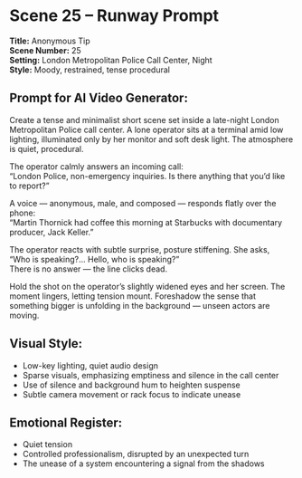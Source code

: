 # Scene 25 – Runway Prompt

**Title:** Anonymous Tip  
**Scene Number:** 25  
**Setting:** London Metropolitan Police Call Center, Night  
**Style:** Moody, restrained, tense procedural

## Prompt for AI Video Generator:

Create a tense and minimalist short scene set inside a late-night London Metropolitan Police call center. A lone operator sits at a terminal amid low lighting, illuminated only by her monitor and soft desk light. The atmosphere is quiet, procedural.

The operator calmly answers an incoming call:  
“London Police, non-emergency inquiries. Is there anything that you’d like to report?”

A voice — anonymous, male, and composed — responds flatly over the phone:  
“Martin Thornick had coffee this morning at Starbucks with documentary producer, Jack Keller.”

The operator reacts with subtle surprise, posture stiffening. She asks,  
“Who is speaking?... Hello, who is speaking?”  
There is no answer — the line clicks dead.

Hold the shot on the operator’s slightly widened eyes and her screen. The moment lingers, letting tension mount. Foreshadow the sense that something bigger is unfolding in the background — unseen actors are moving.

## Visual Style:

- Low-key lighting, quiet audio design
- Sparse visuals, emphasizing emptiness and silence in the call center
- Use of silence and background hum to heighten suspense
- Subtle camera movement or rack focus to indicate unease

## Emotional Register:

- Quiet tension
- Controlled professionalism, disrupted by an unexpected turn
- The unease of a system encountering a signal from the shadows
